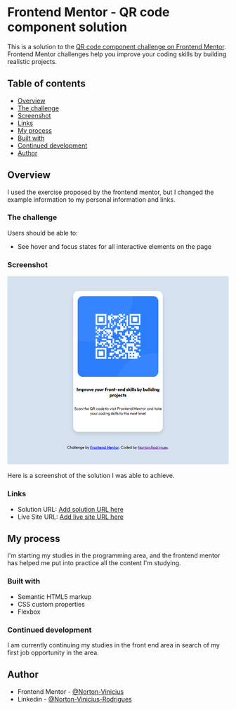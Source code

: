 # Frontend Mentor - QR code component solution

This is a solution to the [QR code component challenge on Frontend Mentor](https://www.frontendmentor.io/challenges/qr-code-component-iux_sIO_H). Frontend Mentor challenges help you improve your coding skills by building realistic projects. 

## Table of contents

- [Overview](#overview)
- [The challenge](#the-challenge)
- [Screenshot](#screenshot)
- [Links](#links)
- [My process](#my-process)
- [Built with](#Built-with)
- [Continued development](#continued-development)
- [Author](#author)

## Overview
I used the exercise proposed by the frontend mentor, but I changed the example information to my personal information and links.

### The challenge

Users should be able to:

- See hover and focus states for all interactive elements on the page

### Screenshot

![](./solution.png)

Here is a screenshot of the solution I was able to achieve.

### Links

- Solution URL: [Add solution URL here](https://your-solution-url.com)
- Live Site URL: [Add live site URL here](https://your-live-site-url.com)

## My process
I'm starting my studies in the programming area, and the frontend mentor has helped me put into practice all the content I'm studying.


### Built with

- Semantic HTML5 markup
- CSS custom properties
- Flexbox


### Continued development

I am currently continuing my studies in the front end area in search of my first job opportunity in the area.



## Author
- Frontend Mentor - [@Norton-Vinicius](https://www.frontendmentor.io/profile/Norton-Vinicius)
- Linkedin - [@Norton-Vinicius-Rodrigues](https://www.linkedin.com/in/norton-vinicius-rodrigues-65a52a360/)